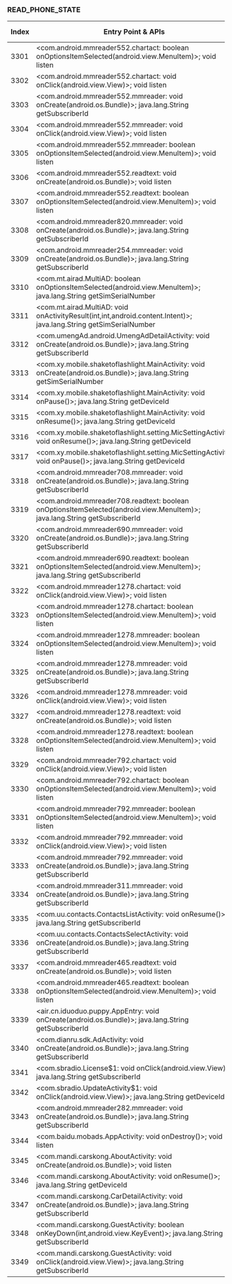 ### READ_PHONE_STATE
| Index | Entry Point & APIs | Screen shot | Resource id | Label |
| ------------- | ------------- | ------------- |-------------|-------------|
| 3301 | <com.android.mmreader552.chartact: boolean onOptionsItemSelected(android.view.MenuItem)>; void listen | ![](D:\COSMOS\output\py\Drebin\VirusShare_Android_20130506\VirusShare_7c161c335c904197315875010038d9ba\com.android.mmreader552.chartact.png) |  | |
| 3302 | <com.android.mmreader552.chartact: void onClick(android.view.View)>; void listen | ![](D:\COSMOS\output\py\Drebin\VirusShare_Android_20130506\VirusShare_7c161c335c904197315875010038d9ba\com.android.mmreader552.chartact.png) |  | |
| 3303 | <com.android.mmreader552.mmreader: void onCreate(android.os.Bundle)>; java.lang.String getSubscriberId | ![](D:\COSMOS\output\py\Drebin\VirusShare_Android_20130506\VirusShare_9fb92acbfc62cd92e7d780b69c09ef1d\com.android.mmreader552.mmreader.png) |  | |
| 3304 | <com.android.mmreader552.mmreader: void onClick(android.view.View)>; void listen | ![](D:\COSMOS\output\py\Drebin\VirusShare_Android_20130506\VirusShare_7c161c335c904197315875010038d9ba\com.android.mmreader552.mmreader.png) |  | |
| 3305 | <com.android.mmreader552.mmreader: boolean onOptionsItemSelected(android.view.MenuItem)>; void listen | ![](D:\COSMOS\output\py\Drebin\VirusShare_Android_20130506\VirusShare_7c161c335c904197315875010038d9ba\com.android.mmreader552.mmreader.png) |  | |
| 3306 | <com.android.mmreader552.readtext: void onCreate(android.os.Bundle)>; void listen | ![](D:\COSMOS\output\py\Drebin\VirusShare_Android_20130506\VirusShare_7c161c335c904197315875010038d9ba\com.android.mmreader552.readtext.png) |  | |
| 3307 | <com.android.mmreader552.readtext: boolean onOptionsItemSelected(android.view.MenuItem)>; void listen | ![](D:\COSMOS\output\py\Drebin\VirusShare_Android_20130506\VirusShare_7c161c335c904197315875010038d9ba\com.android.mmreader552.readtext.png) |  | |
| 3308 | <com.android.mmreader820.mmreader: void onCreate(android.os.Bundle)>; java.lang.String getSubscriberId | ![](D:\COSMOS\output\py\Drebin\VirusShare_Android_20130506\VirusShare_7c2b4617a8519b9d182b4f82472e5da7\com.android.mmreader820.mmreader.png) |  | |
| 3309 | <com.android.mmreader254.mmreader: void onCreate(android.os.Bundle)>; java.lang.String getSubscriberId | ![](D:\COSMOS\output\py\Drebin\VirusShare_Android_20130506\VirusShare_7c46c6ce127bc72626a95fbc493dc429\com.android.mmreader254.mmreader.png) |  | |
| 3310 | <com.mt.airad.MultiAD: boolean onOptionsItemSelected(android.view.MenuItem)>; java.lang.String getSimSerialNumber | ![](D:\COSMOS\output\py\Drebin\VirusShare_Android_20130506\VirusShare_7c586aa0af6e75477214f381369c7615\com.mt.airad.MultiAD.png) |  | |
| 3311 | <com.mt.airad.MultiAD: void onActivityResult(int,int,android.content.Intent)>; java.lang.String getSimSerialNumber | ![](D:\COSMOS\output\py\Drebin\VirusShare_Android_20130506\VirusShare_7c586aa0af6e75477214f381369c7615\com.mt.airad.MultiAD.png) |  | |
| 3312 | <com.umengAd.android.UmengAdDetailActivity: void onCreate(android.os.Bundle)>; java.lang.String getSubscriberId | ![](D:\COSMOS\output\py\Drebin\VirusShare_Android_20130506\VirusShare_7c586aa0af6e75477214f381369c7615\com.umengAd.android.UmengAdDetailActivity.png) |  | |
| 3313 | <com.xy.mobile.shaketoflashlight.MainActivity: void onCreate(android.os.Bundle)>; java.lang.String getSimSerialNumber | ![](D:\COSMOS\output\py\Drebin\VirusShare_Android_20130506\VirusShare_7c586aa0af6e75477214f381369c7615\com.xy.mobile.shaketoflashlight.MainActivity.png) |  | |
| 3314 | <com.xy.mobile.shaketoflashlight.MainActivity: void onPause()>; java.lang.String getDeviceId | ![](D:\COSMOS\output\py\Drebin\VirusShare_Android_20130506\VirusShare_7c586aa0af6e75477214f381369c7615\com.xy.mobile.shaketoflashlight.MainActivity.png) |  | |
| 3315 | <com.xy.mobile.shaketoflashlight.MainActivity: void onResume()>; java.lang.String getDeviceId | ![](D:\COSMOS\output\py\Drebin\VirusShare_Android_20130506\VirusShare_7c586aa0af6e75477214f381369c7615\com.xy.mobile.shaketoflashlight.MainActivity.png) |  | |
| 3316 | <com.xy.mobile.shaketoflashlight.setting.MicSettingActivity: void onResume()>; java.lang.String getDeviceId | ![](D:\COSMOS\output\py\Drebin\VirusShare_Android_20130506\VirusShare_7c586aa0af6e75477214f381369c7615\com.xy.mobile.shaketoflashlight.setting.MicSettingActivity.png) |  | |
| 3317 | <com.xy.mobile.shaketoflashlight.setting.MicSettingActivity: void onPause()>; java.lang.String getDeviceId | ![](D:\COSMOS\output\py\Drebin\VirusShare_Android_20130506\VirusShare_7c586aa0af6e75477214f381369c7615\com.xy.mobile.shaketoflashlight.setting.MicSettingActivity.png) |  | |
| 3318 | <com.android.mmreader708.mmreader: void onCreate(android.os.Bundle)>; java.lang.String getSubscriberId | ![](D:\COSMOS\output\py\Drebin\VirusShare_Android_20130506\VirusShare_7c5df5c1dd2cc707290abad1d5475fdc\com.android.mmreader708.mmreader.png) |  | |
| 3319 | <com.android.mmreader708.readtext: boolean onOptionsItemSelected(android.view.MenuItem)>; java.lang.String getSubscriberId | ![](D:\COSMOS\output\py\Drebin\VirusShare_Android_20130506\VirusShare_7c5df5c1dd2cc707290abad1d5475fdc\com.android.mmreader708.readtext.png) |  | |
| 3320 | <com.android.mmreader690.mmreader: void onCreate(android.os.Bundle)>; java.lang.String getSubscriberId | ![](D:\COSMOS\output\py\Drebin\VirusShare_Android_20130506\VirusShare_7c645f2f1a14e97aa9f17eebea0edffe\com.android.mmreader690.mmreader.png) |  | |
| 3321 | <com.android.mmreader690.readtext: boolean onOptionsItemSelected(android.view.MenuItem)>; java.lang.String getSubscriberId | ![](D:\COSMOS\output\py\Drebin\VirusShare_Android_20130506\VirusShare_7c645f2f1a14e97aa9f17eebea0edffe\com.android.mmreader690.readtext.png) |  | |
| 3322 | <com.android.mmreader1278.chartact: void onClick(android.view.View)>; void listen | ![](D:\COSMOS\output\py\Drebin\VirusShare_Android_20130506\VirusShare_7c684a20270684b8df1bcb986e8a0729\com.android.mmreader1278.chartact.png) |  | |
| 3323 | <com.android.mmreader1278.chartact: boolean onOptionsItemSelected(android.view.MenuItem)>; void listen | ![](D:\COSMOS\output\py\Drebin\VirusShare_Android_20130506\VirusShare_7c684a20270684b8df1bcb986e8a0729\com.android.mmreader1278.chartact.png) |  | |
| 3324 | <com.android.mmreader1278.mmreader: boolean onOptionsItemSelected(android.view.MenuItem)>; void listen | ![](D:\COSMOS\output\py\Drebin\VirusShare_Android_20130506\VirusShare_7c684a20270684b8df1bcb986e8a0729\com.android.mmreader1278.mmreader.png) |  | |
| 3325 | <com.android.mmreader1278.mmreader: void onCreate(android.os.Bundle)>; java.lang.String getSubscriberId | ![](D:\COSMOS\output\py\Drebin\VirusShare_Android_20130506\VirusShare_7c684a20270684b8df1bcb986e8a0729\com.android.mmreader1278.mmreader.png) |  | |
| 3326 | <com.android.mmreader1278.mmreader: void onClick(android.view.View)>; void listen | ![](D:\COSMOS\output\py\Drebin\VirusShare_Android_20130506\VirusShare_7c684a20270684b8df1bcb986e8a0729\com.android.mmreader1278.mmreader.png) |  | |
| 3327 | <com.android.mmreader1278.readtext: void onCreate(android.os.Bundle)>; void listen | ![](D:\COSMOS\output\py\Drebin\VirusShare_Android_20130506\VirusShare_7c684a20270684b8df1bcb986e8a0729\com.android.mmreader1278.readtext.png) |  | |
| 3328 | <com.android.mmreader1278.readtext: boolean onOptionsItemSelected(android.view.MenuItem)>; void listen | ![](D:\COSMOS\output\py\Drebin\VirusShare_Android_20130506\VirusShare_7c684a20270684b8df1bcb986e8a0729\com.android.mmreader1278.readtext.png) |  | |
| 3329 | <com.android.mmreader792.chartact: void onClick(android.view.View)>; void listen | ![](D:\COSMOS\output\py\Drebin\VirusShare_Android_20130506\VirusShare_7cc24daa897e06fb41713bcaf5100532\com.android.mmreader792.chartact.png) |  | |
| 3330 | <com.android.mmreader792.chartact: boolean onOptionsItemSelected(android.view.MenuItem)>; void listen | ![](D:\COSMOS\output\py\Drebin\VirusShare_Android_20130506\VirusShare_7cc24daa897e06fb41713bcaf5100532\com.android.mmreader792.chartact.png) |  | |
| 3331 | <com.android.mmreader792.mmreader: boolean onOptionsItemSelected(android.view.MenuItem)>; void listen | ![](D:\COSMOS\output\py\Drebin\VirusShare_Android_20130506\VirusShare_7cc24daa897e06fb41713bcaf5100532\com.android.mmreader792.mmreader.png) |  | |
| 3332 | <com.android.mmreader792.mmreader: void onClick(android.view.View)>; void listen | ![](D:\COSMOS\output\py\Drebin\VirusShare_Android_20130506\VirusShare_7cc24daa897e06fb41713bcaf5100532\com.android.mmreader792.mmreader.png) |  | |
| 3333 | <com.android.mmreader792.mmreader: void onCreate(android.os.Bundle)>; java.lang.String getSubscriberId | ![](D:\COSMOS\output\py\Drebin\VirusShare_Android_20130506\VirusShare_af1d9bfe99d59183359831d01ce0824d\com.android.mmreader792.mmreader.png) |  | |
| 3334 | <com.android.mmreader311.mmreader: void onCreate(android.os.Bundle)>; java.lang.String getSubscriberId | ![](D:\COSMOS\output\py\Drebin\VirusShare_Android_20130506\VirusShare_7d07ed1a33b12a5be4b3ad6c10155ad9\com.android.mmreader311.mmreader.png) |  | |
| 3335 | <com.uu.contacts.ContactsListActivity: void onResume()>; java.lang.String getSubscriberId | ![](D:\COSMOS\output\py\Drebin\VirusShare_Android_20130506\VirusShare_7d201bf01926fd2cb31418cfeb27c532\com.uu.contacts.ContactsListActivity.png) |  | |
| 3336 | <com.uu.contacts.ContactsSelectActivity: void onCreate(android.os.Bundle)>; java.lang.String getSubscriberId | ![](D:\COSMOS\output\py\Drebin\VirusShare_Android_20130506\VirusShare_7d201bf01926fd2cb31418cfeb27c532\com.uu.contacts.ContactsSelectActivity.png) |  | |
| 3337 | <com.android.mmreader465.readtext: void onCreate(android.os.Bundle)>; void listen | ![](D:\COSMOS\output\py\Drebin\VirusShare_Android_20130506\VirusShare_7d304e763111da4063d61434110d9fa1\com.android.mmreader465.readtext.png) |  | |
| 3338 | <com.android.mmreader465.readtext: boolean onOptionsItemSelected(android.view.MenuItem)>; void listen | ![](D:\COSMOS\output\py\Drebin\VirusShare_Android_20130506\VirusShare_7d304e763111da4063d61434110d9fa1\com.android.mmreader465.readtext.png) |  | |
| 3339 | <air.cn.iduoduo.puppy.AppEntry: void onCreate(android.os.Bundle)>; java.lang.String getSubscriberId | ![](D:\COSMOS\output\py\Drebin\VirusShare_Android_20130506\VirusShare_7d52d6dc044367daec7358804f1db9cc\air.cn.iduoduo.puppy.AppEntry.png) |  | |
| 3340 | <com.dianru.sdk.AdActivity: void onCreate(android.os.Bundle)>; java.lang.String getSubscriberId | ![](D:\COSMOS\output\py\Drebin\VirusShare_Android_20130506\VirusShare_7d9ff88a73fb07643c5ef5c6b46b9968\com.dianru.sdk.AdActivity.png) |  | |
| 3341 | <com.sbradio.License$1: void onClick(android.view.View)>; java.lang.String getSubscriberId | ![](D:\COSMOS\output\py\Drebin\VirusShare_Android_20130506\VirusShare_c608ca838455bcedd73137c1f182663b\com.sbradio.License.png) |  | |
| 3342 | <com.sbradio.UpdateActivity$1: void onClick(android.view.View)>; java.lang.String getDeviceId | ![](D:\COSMOS\output\py\Drebin\VirusShare_Android_20130506\VirusShare_c608ca838455bcedd73137c1f182663b\com.sbradio.UpdateActivity.png) |  | |
| 3343 | <com.android.mmreader282.mmreader: void onCreate(android.os.Bundle)>; java.lang.String getSubscriberId | ![](D:\COSMOS\output\py\Drebin\VirusShare_Android_20130506\VirusShare_7dfbaed12f86bd44fe3fcd223668fed3\com.android.mmreader282.mmreader.png) |  | |
| 3344 | <com.baidu.mobads.AppActivity: void onDestroy()>; void listen | ![](D:\COSMOS\output\py\Drebin\VirusShare_Android_20130506\VirusShare_7e05ede1eb1c8e934bcba41568be34e5\com.baidu.mobads.AppActivity.png) |  | |
| 3345 | <com.mandi.carskong.AboutActivity: void onCreate(android.os.Bundle)>; void listen | ![](D:\COSMOS\output\py\Drebin\VirusShare_Android_20130506\VirusShare_7e05ede1eb1c8e934bcba41568be34e5\com.mandi.carskong.AboutActivity.png) |  | |
| 3346 | <com.mandi.carskong.AboutActivity: void onResume()>; java.lang.String getDeviceId | ![](D:\COSMOS\output\py\Drebin\VirusShare_Android_20130506\VirusShare_7e05ede1eb1c8e934bcba41568be34e5\com.mandi.carskong.AboutActivity.png) |  | |
| 3347 | <com.mandi.carskong.CarDetailActivity: void onCreate(android.os.Bundle)>; java.lang.String getSubscriberId | ![](D:\COSMOS\output\py\Drebin\VirusShare_Android_20130506\VirusShare_7e05ede1eb1c8e934bcba41568be34e5\com.mandi.carskong.CarDetailActivity.png) |  | |
| 3348 | <com.mandi.carskong.GuestActivity: boolean onKeyDown(int,android.view.KeyEvent)>; java.lang.String getSubscriberId | ![](D:\COSMOS\output\py\Drebin\VirusShare_Android_20130506\VirusShare_7e05ede1eb1c8e934bcba41568be34e5\com.mandi.carskong.GuestActivity.png) |  | |
| 3349 | <com.mandi.carskong.GuestActivity: void onClick(android.view.View)>; java.lang.String getSubscriberId | ![](D:\COSMOS\output\py\Drebin\VirusShare_Android_20130506\VirusShare_7e05ede1eb1c8e934bcba41568be34e5\com.mandi.carskong.GuestActivity.png) |  | |
